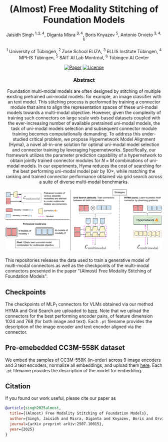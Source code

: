 <div align="center">

# (Almost) Free Modality Stitching of Foundation Models

Jaisidh Singh $^{1,2,4}$, Diganta Misra $^{3,4}$, Boris Knyazev $^{5}$, Antonio Orvieto $^{3,4,6}$

$^1$ University of Tübingen, $^2$ Zuse School ELIZA, $^3$ ELLIS Institute Tübingen, $^4$ MPI-IS Tübingen, $^5$ SAIT AI Lab Montréal, $^6$ Tübingen AI Center 

<a href="https://arxiv.org/pdf/2507.10015">![Paper](https://img.shields.io/badge/paper-arxiv.2507.10015-red)</a>
<a href="./LICENSE">![License](https://img.shields.io/badge/license-MIT-blue.svg)</a>

### Abstract

Foundation multi-modal models are often designed by stitching of multiple existing pretrained uni-modal models: for example, an image classifier with an text model. This stitching process is performed by training a connector module that aims to align the representation spaces of these uni-modal models towards a multi-modal objective. However, given the complexity of training such connectors on large scale web-based datasets coupled with the ever-increasing number of available pretrained uni-modal models, the task of uni-modal models selection and subsequent connector module training becomes computationally demanding. To address this under-studied critical problem, we propose Hypernetwork Model Alignment (Hyma), a novel all-in-one solution for optimal uni-modal model selection and connector training by leveraging hypernetworks. Specifically, our framework utilizes the parameter prediction capability of a hypernetwork to obtain jointly trained connector modules for $N\times M$ combinations of uni-modal models. In our experiments, Hyma reduces the cost of searching for the best performing uni-modal model pair by $10\times$, while matching the ranking and trained connector performance obtained via grid search across a suite of diverse multi-modal benchmarks.

<img src="./assets/overview_new3-3-1.png">
</div>

<br>
This repositories releases the data used to train a generative model of multi-modal connectors as well as the checkpoints of the multi-modal connectors presented in the paper "(Almost) Free Modality Stitching of Foundation Models".


## Checkpoints

The checkpoints of $\text{MLP}_1$ connectors for VLMs obtained via our method HYMA and Grid Search are uploaded to <a href="https://huggingface.co/collections/jaisidhsingh/hyma-vlm-connector-checkpoints-68a34befaad027913f605c81">here</a>. Note that we upload the connectors for the best performing encoder pairs, of feature dimension 1024 and 768 (for both image and text). Each `.pt` filename provides the description of the image encoder and text encoder aligned via the connector.

## Pre-emebedded CC3M-558K dataset

We embed the samples of CC3M-558K (in-order) across 9 image encoders and 3 text encoders, normalize all embeddings, and upload them <a href="https://huggingface.co/collections/jaisidhsingh/hyma-llava-alignment-cc3m-558k-pre-embedded-68a34597f1e8d93e2a40c8b4">here</a>. Each `.pt` filename provides the description of the model for embedding.

## Citation

If you found our work useful, please cite our paper as
```bib
@article{singh2025almost,
  title={(Almost) Free Modality Stitching of Foundation Models},
  author={Singh, Jaisidh and Misra, Diganta and Knyazev, Boris and Orvieto, Antonio},
  journal={arXiv preprint arXiv:2507.10015},
  year={2025}
}
```